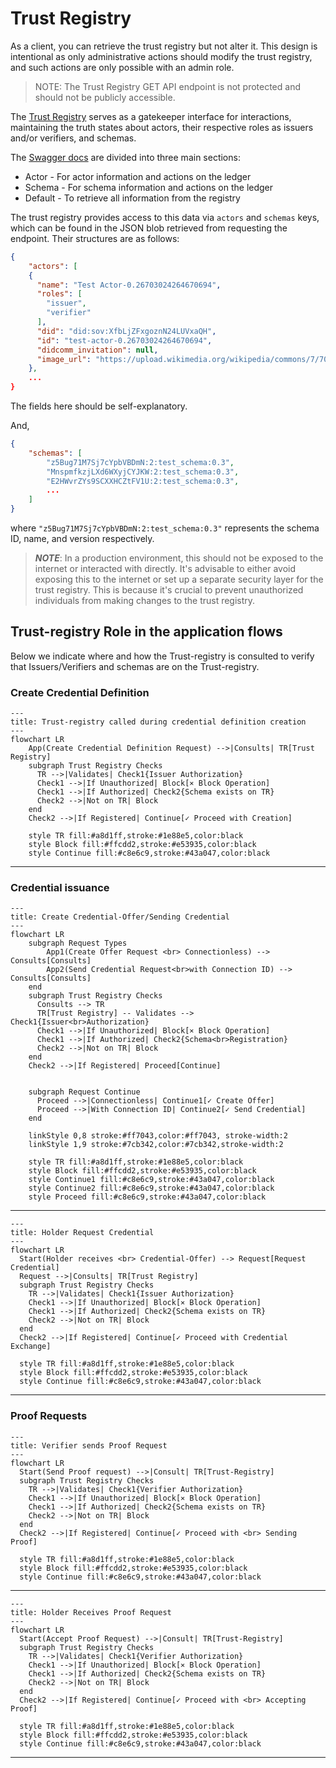 # Trust Registry

As a client, you can retrieve the trust registry but not alter it. This design is intentional as only administrative
actions should modify the trust registry, and such actions are only possible with an admin role.

> NOTE: The Trust Registry GET API endpoint is not protected and should not be publicly accessible.

The [Trust Registry](http://trust-registry.cloudapi.127.0.0.1.nip.io/docs) serves
as a gatekeeper interface for interactions, maintaining the truth states about
actors, their respective roles as issuers and/or verifiers, and schemas.

The [Swagger docs](http://trust-registry.cloudapi.127.0.0.1.nip.io/docs) are
divided into three main sections:

- Actor - For actor information and actions on the ledger
- Schema - For schema information and actions on the ledger
- Default - To retrieve all information from the registry

The trust registry provides access to this data via `actors` and `schemas` keys, which can be found in the JSON blob
retrieved from requesting the endpoint. Their structures are as follows:

```json
{
    "actors": [
    {
      "name": "Test Actor-0.26703024264670694",
      "roles": [
        "issuer",
        "verifier"
      ],
      "did": "did:sov:XfbLjZFxgoznN24LUVxaQH",
      "id": "test-actor-0.26703024264670694",
      "didcomm_invitation": null,
      "image_url": "https://upload.wikimedia.org/wikipedia/commons/7/70/Example.png"
    },
    ...
}
```

The fields here should be self-explanatory.

And,

```json
{
    "schemas": [
        "z5Bug71M7Sj7cYpbVBDmN:2:test_schema:0.3",
        "MnspmfkzjLXd6WXyjCYJKW:2:test_schema:0.3",
        "E2HWvrZYs9SCXXHCZtFV1U:2:test_schema:0.3",
        ...
    ]
}
```

where `"z5Bug71M7Sj7cYpbVBDmN:2:test_schema:0.3"` represents the schema ID, name, and version respectively.

> **_NOTE_**: In a production environment, this should not be exposed to the internet or interacted with directly.
> It's advisable to either avoid exposing this to the internet or set up a separate security layer for the trust
> registry. This is because it's crucial to prevent unauthorized individuals from making changes to the trust registry.

## Trust-registry Role in the application flows

Below we indicate where and how the Trust-registry is consulted to verify that Issuers/Verifiers and schemas are on the
Trust-registry.

### Create Credential Definition

```mermaid
---
title: Trust-registry called during credential definition creation
---
flowchart LR
    App(Create Credential Definition Request) -->|Consults| TR[Trust Registry]
    subgraph Trust Registry Checks
      TR -->|Validates| Check1{Issuer Authorization}
      Check1 -->|If Unauthorized| Block[⨯ Block Operation]
      Check1 -->|If Authorized| Check2{Schema exists on TR}
      Check2 -->|Not on TR| Block
    end
    Check2 -->|If Registered| Continue[✓ Proceed with Creation]
    
    style TR fill:#a8d1ff,stroke:#1e88e5,color:black
    style Block fill:#ffcdd2,stroke:#e53935,color:black
    style Continue fill:#c8e6c9,stroke:#43a047,color:black
```

---

### Credential issuance

```mermaid
---
title: Create Credential-Offer/Sending Credential
---
flowchart LR
    subgraph Request Types
        App1(Create Offer Request <br> Connectionless) --> Consults[Consults]
        App2(Send Credential Request<br>with Connection ID) --> Consults[Consults]
    end
    subgraph Trust Registry Checks
      Consults --> TR
      TR[Trust Registry] -- Validates --> Check1{Issuer<br>Authorization}
      Check1 -->|If Unauthorized| Block[⨯ Block Operation]
      Check1 -->|If Authorized| Check2{Schema<br>Registration}
      Check2 -->|Not on TR| Block
    end
    Check2 -->|If Registered| Proceed[Continue]
    

    subgraph Request Continue
      Proceed -->|Connectionless| Continue1[✓ Create Offer]
      Proceed -->|With Connection ID| Continue2[✓ Send Credential]
    end

    linkStyle 0,8 stroke:#ff7043,color:#ff7043, stroke-width:2
    linkStyle 1,9 stroke:#7cb342,color:#7cb342,stroke-width:2
    
    style TR fill:#a8d1ff,stroke:#1e88e5,color:black
    style Block fill:#ffcdd2,stroke:#e53935,color:black
    style Continue1 fill:#c8e6c9,stroke:#43a047,color:black
    style Continue2 fill:#c8e6c9,stroke:#43a047,color:black
    style Proceed fill:#c8e6c9,stroke:#43a047,color:black

```

---

```mermaid
---
title: Holder Request Credential
---
flowchart LR
  Start(Holder receives <br> Credential-Offer) --> Request[Request Credential]
  Request -->|Consults| TR[Trust Registry]
  subgraph Trust Registry Checks
    TR -->|Validates| Check1{Issuer Authorization}
    Check1 -->|If Unauthorized| Block[⨯ Block Operation]
    Check1 -->|If Authorized| Check2{Schema exists on TR}
    Check2 -->|Not on TR| Block
  end
  Check2 -->|If Registered| Continue[✓ Proceed with Credential Exchange]

  style TR fill:#a8d1ff,stroke:#1e88e5,color:black
  style Block fill:#ffcdd2,stroke:#e53935,color:black
  style Continue fill:#c8e6c9,stroke:#43a047,color:black
```

---

### Proof Requests

```mermaid
---
title: Verifier sends Proof Request
---
flowchart LR
  Start(Send Proof request) -->|Consult| TR[Trust-Registry]
  subgraph Trust Registry Checks
    TR -->|Validates| Check1{Verifier Authorization}
    Check1 -->|If Unauthorized| Block[⨯ Block Operation]
    Check1 -->|If Authorized| Check2{Schema exists on TR}
    Check2 -->|Not on TR| Block
  end
  Check2 -->|If Registered| Continue[✓ Proceed with <br> Sending Proof]
   
  style TR fill:#a8d1ff,stroke:#1e88e5,color:black
  style Block fill:#ffcdd2,stroke:#e53935,color:black
  style Continue fill:#c8e6c9,stroke:#43a047,color:black
```

---

```mermaid
---
title: Holder Receives Proof Request
---
flowchart LR
  Start(Accept Proof Request) -->|Consult| TR[Trust-Registry]
  subgraph Trust Registry Checks
    TR -->|Validates| Check1{Verifier Authorization}
    Check1 -->|If Unauthorized| Block[⨯ Block Operation]
    Check1 -->|If Authorized| Check2{Schema exists on TR}
    Check2 -->|Not on TR| Block
  end
  Check2 -->|If Registered| Continue[✓ Proceed with <br> Accepting Proof]
   
  style TR fill:#a8d1ff,stroke:#1e88e5,color:black
  style Block fill:#ffcdd2,stroke:#e53935,color:black
  style Continue fill:#c8e6c9,stroke:#43a047,color:black
```

---
